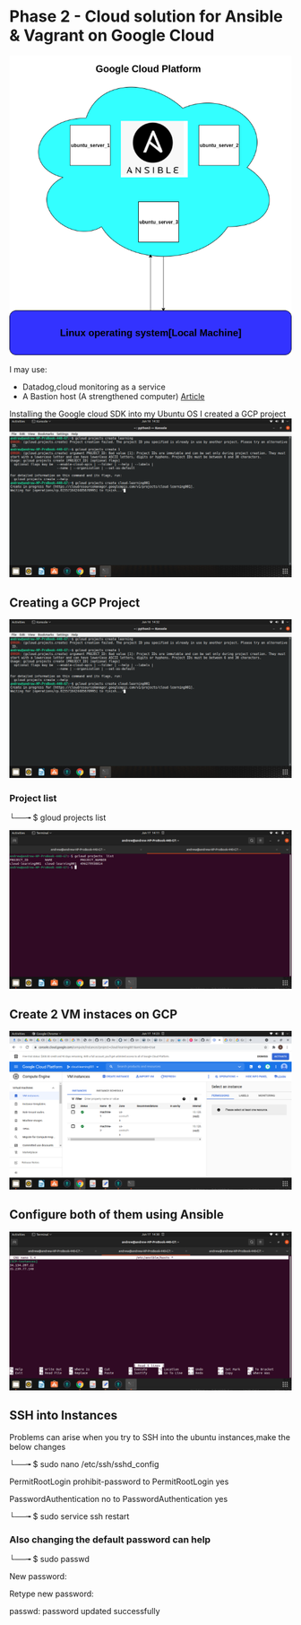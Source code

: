 # Phase 2 - Cloud solution for Ansible & Vagrant on Google Cloud

![Image diagram](https://github.com/Andrews-Projects/Ansible-Vagrant-infrastructure-development-and-deployment/blob/main/Images%20%26%20gifs/Cloud%20images/cloud.png)

I may use: 
- Datadog,cloud monitoring as a service
- A Bastion host (A strengthened computer) [Article](https://annaken.github.io/building-a-secure-bastion/)

Installing the Google cloud SDK into my Ubuntu OS I created a GCP project ![Project Creation](https://github.com/Andrews-Projects/Ansible-Vagrant-infrastructure-development-and-deployment/blob/main/Images%20%26%20gifs/Cloud%20images/project-create.png)

## Creating a GCP Project

![Project-Creation](https://github.com/Andrews-Projects/Ansible-Vagrant-infrastructure-development-and-deployment/blob/main/Images%20%26%20gifs/Cloud%20images/project-create.png)

### Project list

└──╼ $ gloud projects list

![project-list](https://github.com/Andrews-Projects/Ansible-Vagrant-infrastructure-development-and-deployment/blob/main/Images%20%26%20gifs/Cloud%20images/project-list.png)

## Create 2 VM instaces on GCP

![VM instances](https://github.com/Andrews-Projects/Ansible-Vagrant-infrastructure-development-and-deployment/blob/main/Images%20%26%20gifs/Cloud%20images/vm-instances.png)


## Configure both of them using Ansible

![Vagrant file](https://github.com/Andrews-Projects/Ansible-Vagrant-infrastructure-development-and-deployment/blob/main/Images%20%26%20gifs/Cloud%20images/vagrant-file.png)

## SSH into Instances

Problems can arise when you try to SSH into the ubuntu instances,make the below changes

└──╼ $ sudo nano /etc/ssh/sshd_config


PermitRootLogin prohibit-password to PermitRootLogin yes 


PasswordAuthentication no to PasswordAuthentication yes

└──╼ $ sudo service ssh restart

### Also changing the default password can help

└──╼ $ sudo passwd

New password:


Retype new password:


passwd: password updated successfully


